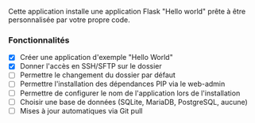 Cette application installe une application Flask "Hello world" prête à être personnalisée par votre propre code.

### Fonctionnalités
- [x] Créer une application d'exemple "Hello World"
- [x] Donner l'accès en SSH/SFTP sur le dossier
- [ ] Permettre le changement du dossier par défaut
- [ ] Permettre l'installation des dépendances PIP via le web-admin
- [ ] Permettre de configurer le nom de l'application lors de l'installation
- [ ] Choisir une base de données (SQLite, MariaDB, PostgreSQL, aucune)
- [ ] Mises à jour automatiques via Git pull